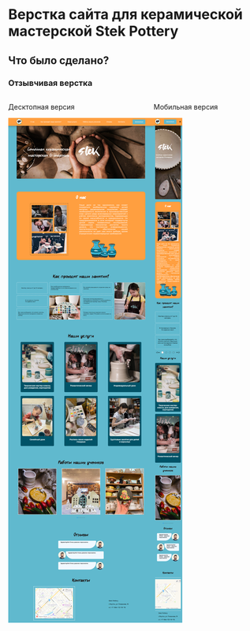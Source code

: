# Верстка сайта для керамической мастерской Stek Pottery

<h2>Что было сделано?</h2>
<h3>Отзывчивая верстка</h3>
<div style="display:flex; flex-direction:row;">
  <div>
    <p>Десктопная версия</p>
    <img src="desktop.png" style="max-width:300px"> 
  </div>
  <div>
    <p>Мобильная версия</p>
    <img src="mobile.png" style="max-width:300px">
  </div>
</div>


